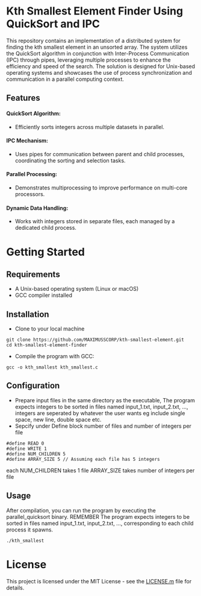 # Kth Smallest Element Finder Using QuickSort and IPC
This repository contains an implementation of a distributed system for finding the kth smallest element in an unsorted array. The system utilizes the QuickSort algorithm in conjunction with Inter-Process Communication (IPC) through pipes, leveraging multiple processes to enhance the efficiency and speed of the search. The solution is designed for Unix-based operating systems and showcases the use of process synchronization and communication in a parallel computing context.

## Features
#### QuickSort Algorithm:
- Efficiently sorts integers across multiple datasets in parallel.
#### IPC Mechanism: 
- Uses pipes for communication between parent and child processes, coordinating the sorting and selection tasks.
#### Parallel Processing: 
- Demonstrates multiprocessing to improve performance on multi-core processors.
#### Dynamic Data Handling: 
- Works with integers stored in separate files, each managed by a dedicated child process.

# Getting Started

## Requirements
- A Unix-based operating system (Linux or macOS)
- GCC compiler installed

## Installation
- Clone to your local machine
```
git clone https://github.com/MAXIMUSSCORP/kth-smallest-element.git
cd kth-smallest-element-finder
```
- Compile the program with GCC:
```
gcc -o kth_smallest kth_smallest.c
```

## Configuration
- Prepare input files in the same directory as the executable, The program expects integers to be sorted in files named input_1.txt, input_2.txt, ..., integers are seperated by whatever the user wants eg include single space, new line, double space etc.
- Sepcify under Define block number of files and number of integers per file
```
#define READ 0
#define WRITE 1
#define NUM_CHILDREN 5
#define ARRAY_SIZE 5 // Assuming each file has 5 integers
```
each NUM_CHILDREN takes 1 file
ARRAY_SIZE takes number of integers per file

## Usage
After compilation, you can run the program by executing the parallel_quicksort binary. REMEMBER The program expects integers to be sorted in files named input_1.txt, input_2.txt, ..., corresponding to each child process it spawns.
```
./kth_smallest
```

# License
This project is licensed under the MIT License - see the [LICENSE.m](https://github.com/MAXIMUSSCORP/kth-smallest-element/blob/main/LICENSE) file for details.
